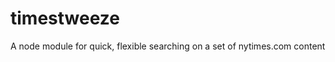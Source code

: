 timestweeze
===========

A node module for quick, flexible searching on a set of nytimes.com content
